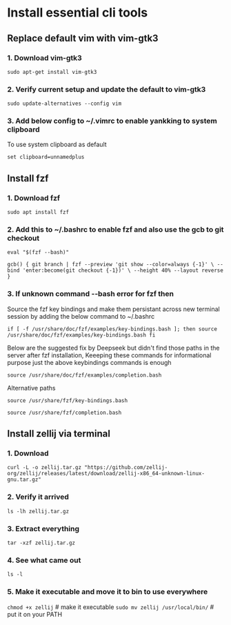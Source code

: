 # Install essential cli tools

## Replace default vim with vim-gtk3

### 1. Download vim-gtk3

`sudo apt-get install vim-gtk3`

### 2. Verify current setup and update the default to vim-gtk3

`sudo update-alternatives --config vim`

### 3. Add below config to ~/.vimrc to enable yankking to system clipboard

To use system clipboard as default

`set clipboard=unnamedplus`

## Install fzf

### 1. Download fzf

`sudo apt install fzf`

### 2. Add this to ~/.bashrc to enable fzf and also use the gcb to git checkout

`eval "$(fzf --bash)"`

`gcb() {
    git branch | fzf --preview 'git show --color=always {-1}' \
                    --bind 'enter:become(git checkout {-1})' \
                    --height 40% --layout reverse
}`

### 3. If unknown command --bash error for fzf then

Source the fzf key bindings and make them persistant across new terminal session by adding the below command to ~/.bashrc

`if [ -f /usr/share/doc/fzf/examples/key-bindings.bash ]; then
    source /usr/share/doc/fzf/examples/key-bindings.bash
fi`

Below are the suggested fix by Deepseek but didn't find those paths in the server after fzf installation, Keeeping these commands for informational purpose just the above keybindings commands is enough

`source /usr/share/doc/fzf/examples/completion.bash`

Alternative paths

`source /usr/share/fzf/key-bindings.bash`

`source /usr/share/fzf/completion.bash`

## Install zellij via terminal

### 1. Download
`curl -L -o zellij.tar.gz "https://github.com/zellij-org/zellij/releases/latest/download/zellij-x86_64-unknown-linux-gnu.tar.gz"`

### 2. Verify it arrived
`ls -lh zellij.tar.gz`

### 3. Extract everything
`tar -xzf zellij.tar.gz`

### 4. See what came out
`ls -l`

### 5. Make it executable and move it to bin to use everywhere 
`chmod +x zellij`          # make it executable
`sudo mv zellij /usr/local/bin/`   # put it on your PATH

